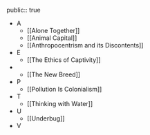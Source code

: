 public:: true

- A
	- [[Alone Together]]
	- [[Animal Capital]]
	- [[Anthropocentrism and its Discontents]]
- E
	- [[The Ethics of Captivity]]
-
	- [[The New Breed]]
- P
	- [[Pollution Is Colonialism]]
- T
	- [[Thinking with Water]]
- U
	- [[Underbug]]
- V